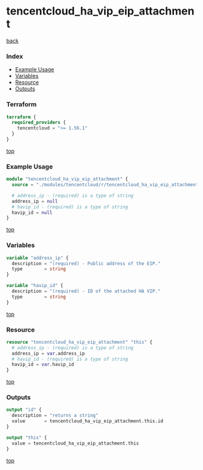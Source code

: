 # tencentcloud_ha_vip_eip_attachment

[back](../tencentcloud.md)

### Index

- [Example Usage](#example-usage)
- [Variables](#variables)
- [Resource](#resource)
- [Outputs](#outputs)

### Terraform

```terraform
terraform {
  required_providers {
    tencentcloud = ">= 1.56.1"
  }
}
```

[top](#index)

### Example Usage

```terraform
module "tencentcloud_ha_vip_eip_attachment" {
  source = "./modules/tencentcloud/r/tencentcloud_ha_vip_eip_attachment"

  # address_ip - (required) is a type of string
  address_ip = null
  # havip_id - (required) is a type of string
  havip_id = null
}
```

[top](#index)

### Variables

```terraform
variable "address_ip" {
  description = "(required) - Public address of the EIP."
  type        = string
}

variable "havip_id" {
  description = "(required) - ID of the attached HA VIP."
  type        = string
}
```

[top](#index)

### Resource

```terraform
resource "tencentcloud_ha_vip_eip_attachment" "this" {
  # address_ip - (required) is a type of string
  address_ip = var.address_ip
  # havip_id - (required) is a type of string
  havip_id = var.havip_id
}
```

[top](#index)

### Outputs

```terraform
output "id" {
  description = "returns a string"
  value       = tencentcloud_ha_vip_eip_attachment.this.id
}

output "this" {
  value = tencentcloud_ha_vip_eip_attachment.this
}
```

[top](#index)